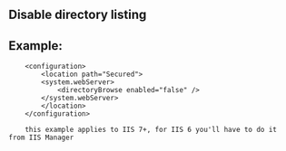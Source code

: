 Disable directory listing
-------

## Example:


		<configuration>
			<location path="Secured">
			<system.webServer>
				<directoryBrowse enabled="false" />
			</system.webServer>
			</location>
		</configuration>

		this example applies to IIS 7+, for IIS 6 you'll have to do it from IIS Manager




	
